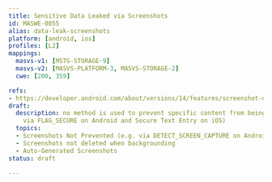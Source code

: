 ```yaml
---
title: Sensitive Data Leaked via Screenshots
id: MASWE-0055
alias: data-leak-screenshots
platform: [android, ios]
profiles: [L2]
mappings:
  masvs-v1: [MSTG-STORAGE-9]
  masvs-v2: [MASVS-PLATFORM-3, MASVS-STORAGE-2]
  cwe: [200, 359]

refs:
- https://developer.android.com/about/versions/14/features/screenshot-detection
draft:
  description: no method is used to prevent specific content from being captured (e.g.
    via FLAG_SECURE on Android and Secure Text Entry on iOS)
  topics:
  - Screenshots Not Prevented (e.g. via DETECT_SCREEN_CAPTURE on Android)
  - Screenshots not deleted when backgrounding
  - Auto-Generated Screenshots
status: draft

---
```


